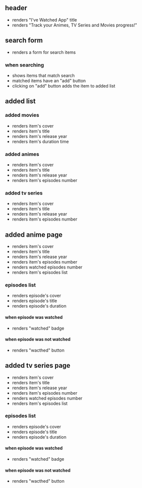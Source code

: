 ## header
- renders "I've Watched App" title
- renders "Track your Animes, TV Series and Movies progress!"

## search form
- renders a form for search items

### when searching
- shows items that match search
- matched items have an "add" button
- clicking on "add" button adds the item to added list

## added list

### added movies
- renders item's cover
- renders item's title
- renders item's release year
- renders item's duration time

### added animes
- renders item's cover
- renders item's title
- renders item's release year
- renders item's episodes number

### added tv series
- renders item's cover
- renders item's title
- renders item's release year
- renders item's episodes number

## added anime page
- renders item's cover
- renders item's title
- renders item's release year
- renders item's episodes number
- renders watched episodes number
- renders item's episodes list

### episodes list
- renders episode's cover
- renders episode's title
- renders episode's duration

#### when episode was watched
- renders "watched" badge

#### when episode was not watched
- renders "wacthed" button

## added tv series page
- renders item's cover
- renders item's title
- renders item's release year
- renders item's episodes number
- renders watched episodes number
- renders item's episodes list

### episodes list
- renders episode's cover
- renders episode's title
- renders episode's duration

#### when episode was watched
- renders "watched" badge

#### when episode was not watched
- renders "wacthed" button
